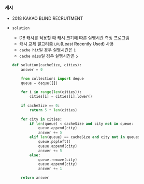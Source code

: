 #### 캐시

* 2018 KAKAO BLIND RECRUITMENT

* `solution`

  * DB 캐시를 적용할 때 캐시 크기에 따른 실행시간 측정 프로그램
  * 캐시 교체 알고리즘 `LRU`(Least Recently Used) 사용
  * `cache hit`일 경우 실행시간은 `1`
  * `cache miss`일 경우 실행시간은 `5`

  ```python
  def solution(cacheSize, cities):
      answer = 0
      
      from collections import deque
      queue = deque([])
      
      for i in range(len(cities)):
          cities[i] = cities[i].lower()
      
      if cacheSize == 0:
          return 5 * len(cities)
      
      for city in cities:
          if len(queue) < cacheSize and city not in queue:
              queue.append(city)
              answer += 5
          elif len(queue) == cacheSize and city not in queue:
              queue.popleft()
              queue.append(city)
              answer += 5
          else:
              queue.remove(city)
              queue.append(city)
              answer += 1
      
      return answer
  ```
